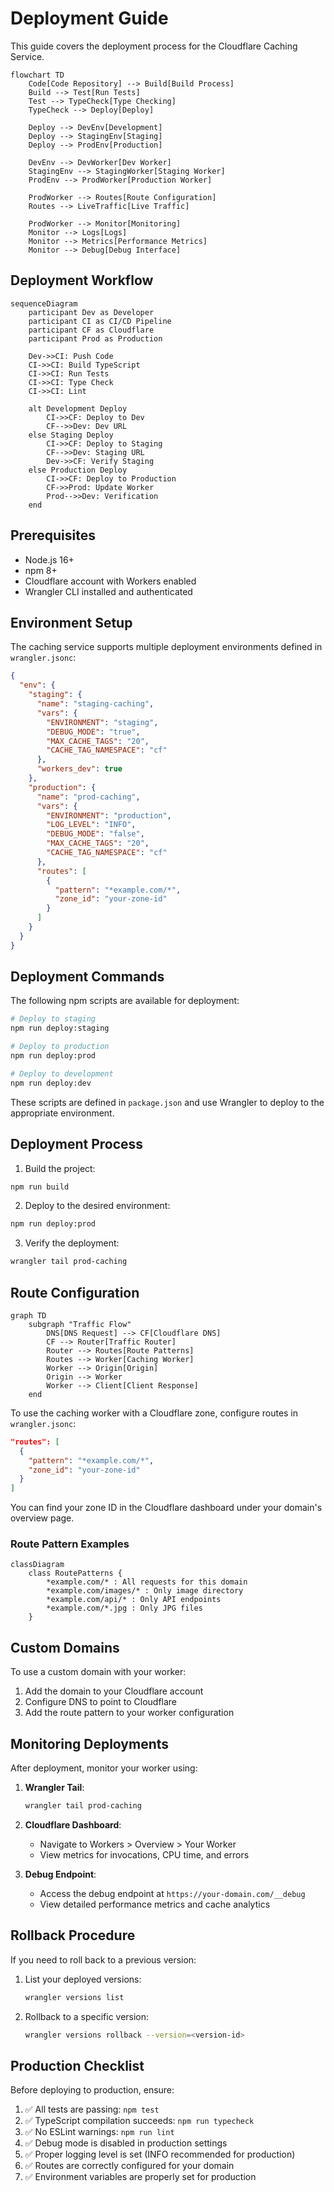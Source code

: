 # Deployment Guide

This guide covers the deployment process for the Cloudflare Caching Service.

```mermaid
flowchart TD
    Code[Code Repository] --> Build[Build Process]
    Build --> Test[Run Tests]
    Test --> TypeCheck[Type Checking]
    TypeCheck --> Deploy[Deploy]
    
    Deploy --> DevEnv[Development]
    Deploy --> StagingEnv[Staging]
    Deploy --> ProdEnv[Production]
    
    DevEnv --> DevWorker[Dev Worker]
    StagingEnv --> StagingWorker[Staging Worker]
    ProdEnv --> ProdWorker[Production Worker]
    
    ProdWorker --> Routes[Route Configuration]
    Routes --> LiveTraffic[Live Traffic]
    
    ProdWorker --> Monitor[Monitoring]
    Monitor --> Logs[Logs]
    Monitor --> Metrics[Performance Metrics]
    Monitor --> Debug[Debug Interface]
```

## Deployment Workflow

```mermaid
sequenceDiagram
    participant Dev as Developer
    participant CI as CI/CD Pipeline
    participant CF as Cloudflare
    participant Prod as Production
    
    Dev->>CI: Push Code
    CI->>CI: Build TypeScript
    CI->>CI: Run Tests
    CI->>CI: Type Check
    CI->>CI: Lint
    
    alt Development Deploy
        CI->>CF: Deploy to Dev
        CF-->>Dev: Dev URL
    else Staging Deploy
        CI->>CF: Deploy to Staging
        CF-->>Dev: Staging URL
        Dev->>CF: Verify Staging
    else Production Deploy
        CI->>CF: Deploy to Production
        CF->>Prod: Update Worker
        Prod-->>Dev: Verification
    end
```

## Prerequisites

- Node.js 16+
- npm 8+
- Cloudflare account with Workers enabled
- Wrangler CLI installed and authenticated

## Environment Setup

The caching service supports multiple deployment environments defined in `wrangler.jsonc`:

```json
{
  "env": {
    "staging": {
      "name": "staging-caching",
      "vars": {
        "ENVIRONMENT": "staging",
        "DEBUG_MODE": "true",
        "MAX_CACHE_TAGS": "20",
        "CACHE_TAG_NAMESPACE": "cf"
      },
      "workers_dev": true
    },
    "production": {
      "name": "prod-caching",
      "vars": {
        "ENVIRONMENT": "production",
        "LOG_LEVEL": "INFO",
        "DEBUG_MODE": "false",
        "MAX_CACHE_TAGS": "20",
        "CACHE_TAG_NAMESPACE": "cf"
      },
      "routes": [
        {
          "pattern": "*example.com/*",
          "zone_id": "your-zone-id"
        }
      ]
    }
  }
}
```

## Deployment Commands

The following npm scripts are available for deployment:

```bash
# Deploy to staging
npm run deploy:staging

# Deploy to production
npm run deploy:prod

# Deploy to development
npm run deploy:dev
```

These scripts are defined in `package.json` and use Wrangler to deploy to the appropriate environment.

## Deployment Process

1. Build the project:

```bash
npm run build
```

2. Deploy to the desired environment:

```bash
npm run deploy:prod
```

3. Verify the deployment:

```bash
wrangler tail prod-caching
```

## Route Configuration

```mermaid
graph TD
    subgraph "Traffic Flow"
        DNS[DNS Request] --> CF[Cloudflare DNS]
        CF --> Router[Traffic Router]
        Router --> Routes[Route Patterns]
        Routes --> Worker[Caching Worker]
        Worker --> Origin[Origin]
        Origin --> Worker
        Worker --> Client[Client Response]
    end
```

To use the caching worker with a Cloudflare zone, configure routes in `wrangler.jsonc`:

```json
"routes": [
  {
    "pattern": "*example.com/*",
    "zone_id": "your-zone-id"
  }
]
```

You can find your zone ID in the Cloudflare dashboard under your domain's overview page.

### Route Pattern Examples

```mermaid
classDiagram
    class RoutePatterns {
        *example.com/* : All requests for this domain
        *example.com/images/* : Only image directory
        *example.com/api/* : Only API endpoints
        *example.com/*.jpg : Only JPG files
    }
```

## Custom Domains

To use a custom domain with your worker:

1. Add the domain to your Cloudflare account
2. Configure DNS to point to Cloudflare
3. Add the route pattern to your worker configuration

## Monitoring Deployments

After deployment, monitor your worker using:

1. **Wrangler Tail**:
   ```bash
   wrangler tail prod-caching
   ```

2. **Cloudflare Dashboard**:
   - Navigate to Workers > Overview > Your Worker
   - View metrics for invocations, CPU time, and errors

3. **Debug Endpoint**:
   - Access the debug endpoint at `https://your-domain.com/__debug`
   - View detailed performance metrics and cache analytics

## Rollback Procedure

If you need to roll back to a previous version:

1. List your deployed versions:
   ```bash
   wrangler versions list
   ```

2. Rollback to a specific version:
   ```bash
   wrangler versions rollback --version=<version-id>
   ```

## Production Checklist

Before deploying to production, ensure:

1. ✅ All tests are passing: `npm test`
2. ✅ TypeScript compilation succeeds: `npm run typecheck`
3. ✅ No ESLint warnings: `npm run lint`
4. ✅ Debug mode is disabled in production settings
5. ✅ Proper logging level is set (INFO recommended for production)
6. ✅ Routes are correctly configured for your domain
7. ✅ Environment variables are properly set for production